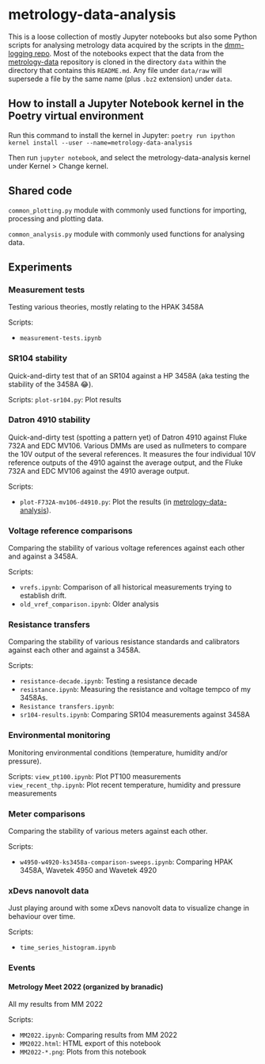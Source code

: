 # metrology-data-analysis

This is a loose collection of mostly Jupyter notebooks but also some Python scripts for analysing metrology data acquired by the scripts in the [dmm-logging repo](https://github.com/alson/dmm-logging). Most of the notebooks expect that the data from the [metrology-data](https://github.com/alson/metrology-data) repository is cloned in the directory `data` within the directory that contains this `README.md`. Any file under `data/raw` will supersede a file by the same name (plus `.bz2` extension) under `data`.

## How to install a Jupyter Notebook kernel in the Poetry virtual environment

Run this command to install the kernel in Jupyter: `poetry run ipython kernel install --user --name=metrology-data-analysis`

Then run `jupyter notebook`, and select the metrology-data-analysis kernel under Kernel > Change kernel.

## Shared code

`common_plotting.py` module with commonly used functions for importing, processing and plotting data.

`common_analysis.py` module with commonly used functions for analysing data.

## Experiments

### Measurement tests

Testing various theories, mostly relating to the HPAK 3458A

Scripts:
* `measurement-tests.ipynb`

### SR104 stability

Quick-and-dirty test that of an SR104 against a HP 3458A (aka testing the stability of the 3458A 😂).

Scripts:
`plot-sr104.py`: Plot results

### Datron 4910 stability

Quick-and-dirty test (spotting a pattern yet) of Datron 4910 against Fluke 732A and EDC MV106. Various DMMs are used as nullmeters to compare the 10V output of the several references. It measures the four individual 10V reference outputs of the 4910 against the average output, and the Fluke 732A and EDC MV106 against the 4910 average output.

Scripts:
* `plot-F732A-mv106-d4910.py`: Plot the results (in [metrology-data-analysis](https://github.com/alson/metrology-data-analysis)).

### Voltage reference comparisons

Comparing the stability of various voltage references against each other and against a 3458A.

Scripts:
* `vrefs.ipynb`: Comparison of all historical measurements trying to establish drift.
* `old_vref_comparison.ipynb`: Older analysis

### Resistance transfers

Comparing the stability of various resistance standards and calibrators against each other and against a 3458A.

Scripts:
* `resistance-decade.ipynb`: Testing a resistance decade
* `resistance.ipynb`: Measuring the resistance and voltage tempco of my 3458As.
* `Resistance transfers.ipynb`:
* `sr104-results.ipynb`: Comparing SR104 measurements against 3458A

### Environmental monitoring

Monitoring environmental conditions (temperature, humidity and/or pressure).

Scripts:
`view_pt100.ipynb`: Plot PT100 measurements
`view_recent_thp.ipynb`: Plot recent temperature, humidity and pressure measurements

### Meter comparisons

Comparing the stability of various meters against each other.

Scripts:
* `w4950-w4920-ks3458a-comparison-sweeps.ipynb`: Comparing HPAK 3458A, Wavetek 4950 and Wavetek 4920

### xDevs nanovolt data

Just playing around with some xDevs nanovolt data to visualize change in behaviour over time.

Scripts:
* `time_series_histogram.ipynb`

### Events

#### Metrology Meet 2022 (organized by branadic)

All my results from MM 2022

Scripts:
* `MM2022.ipynb`: Comparing results from MM 2022
* `MM2022.html`: HTML export of this notebook
* `MM2022-*.png`: Plots from this notebook
